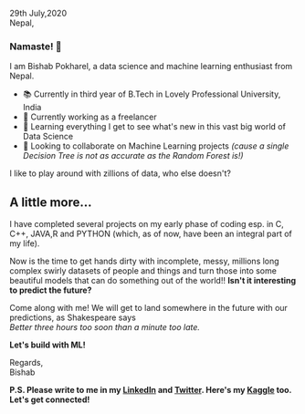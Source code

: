 29th July,2020
<br>Nepal,
### Namaste! 🙏
I am Bishab Pokharel, a data science and machine learning enthusiast from Nepal. <br>
- 📚 Currently in third year of B.Tech in Lovely Professional University, India 
- 🔭 Currently working as a freelancer 
- 🌱 Learning everything I get to see what's new in this vast big world of Data Science
- 👯 Looking to collaborate on Machine Learning projects <i>(cause a single Decision Tree is not as accurate as the Random Forest is!)</i>

I like to play around with zillions of data, who else doesn't?

## A little more...
I have completed several projects on my early phase of coding esp. in C, C++, JAVA,R and PYTHON (which, as of now, have been an integral part of my life).

Now is the time to get hands dirty with incomplete, messy, millions long complex swirly datasets of people and things and turn those into some beautiful models that can do something out of the world!! <b> Isn't it interesting to predict the future? </b>

Come along with me! We will get to land somewhere in the future with our predictions, 
as Shakespeare says<br>
<i> Better three hours too soon than a minute too late.</i>
  
  <b> Let's build with ML!</b>

Regards,<br>
Bishab 
<br>

<b>P.S. Please write to me in my <a href="https://www.linkedin.com/in/bishabpokharel/">LinkedIn</a> and <a href="https://twitter.com/_bishab">Twitter</a>. Here's my <a href="https://www.kaggle.com/bishabpokharel">Kaggle</a> too. Let's get connected!
</b>
